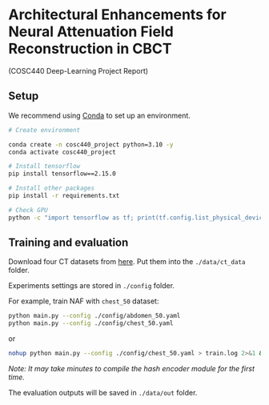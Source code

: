 # Architectural Enhancements for Neural Attenuation Field Reconstruction in CBCT
(COSC440 Deep-Learning Project Report)

## Setup

We recommend using [Conda](https://docs.conda.io/en/latest/miniconda.html) to set up an environment.

``` sh
# Create environment

conda create -n cosc440_project python=3.10 -y
conda activate cosc440_project

# Install tensorflow
pip install tensorflow==2.15.0

# Install other packages
pip install -r requirements.txt

# Check GPU
python -c "import tensorflow as tf; print(tf.config.list_physical_devices('GPU'))"

```


## Training and evaluation

Download four CT datasets from [here](https://drive.google.com/drive/folders/1BJYR4a4iHpfFFOAdbEe5O_7Itt1nukJd?usp=sharing). Put them into the `./data/ct_data` folder.

Experiments settings are stored in `./config` folder.

For example, train NAF with `chest_50` dataset:

``` sh
python main.py --config ./config/abdomen_50.yaml
python main.py --config ./config/chest_50.yaml
```
or
``` sh
nohup python main.py --config ./config/chest_50.yaml > train.log 2>&1 &
```
*Note: It may take minutes to compile the hash encoder module for the first time.*

The evaluation outputs will be saved in `./data/out` folder.
